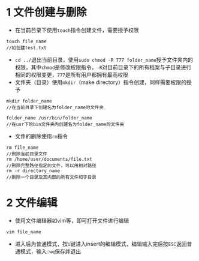 # 1 文件创建与删除
- 在当前目录下使用`touch`指令创建文件，需要授予权限
```
touch file_name
//如创建test.txt
```
- `cd ../`退出当前目录，使用`sudo chmod -R 777 folder_name`授予文件夹内的权限，其中`chmod`是修改权限指令，`-R`对目前目录下的所有档案与子目录进行相同的权限变更，`777`是所有用户都拥有最高权限
- 文件夹（目录）使用`mkdir`（make directory）指令创建，同样需要权限的授予
```
mkdir folder_name
//在当前目录下创建名为folder_name的文件夹

folder_name /usr/bin/folder_name
//在usr下的bin文件夹内创建名为folder_name的文件夹
```
- 文件的删除使用`rm`指令
```
rm file_name
//删除当前目录文件
rm /home/user/documents/file.txt
//删除完整路径指定的文件，可以用相对路径
rm -r directory_name
//删除一个目录及其内部的所有文件和子目录
```
# 2 文件编辑
- 使用文件编辑器如vim等，即可打开文件进行编辑
```
vim file_name
```
- 进入后为普通模式，按`i`键进入insert的编辑模式，编辑输入完后按`ESC`返回普通模式，输入`:wq`保存并退出